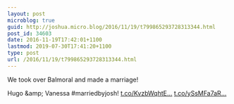 ```yaml
---
layout: post
microblog: true
guid: http://joshua.micro.blog/2016/11/19/t799865293728313344.html
post_id: 34603
date: 2016-11-19T17:42:01+1100
lastmod: 2019-07-30T17:41:20+1100
type: post
url: /2016/11/19/t799865293728313344.html
---
```

We took over Balmoral and made a marriage!

Hugo &amp;amp; Vanessa #marriedbyjosh! [t.co/KvzbWqhtE...](https://t.co/KvzbWqhtEj) [t.co/ySsMFa7aR...](https://t.co/ySsMFa7aRL)
